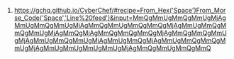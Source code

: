 1. https://gchq.github.io/CyberChef/#recipe=From_Hex('Space')From_Morse_Code('Space','Line%20feed')&input=MmQgMmUgMmQgMmUgMjAgMmUgMmQgMmUgMjAgMmQgMmUgMmQgMmQgMjAgMmUgMmQgMmQgMmUgMjAgMmQgMjAgMmQgMmQgMmQgMjAgMmQgMmQgMmUgMjAgMmUgMmQgMmUgMjAgMmUgMmQgMjAgMmUgMmQgMmQgMmUgMjAgMmUgMmUgMmUgMmUgMjAgMmQgMmUgMmQgMmQ 
